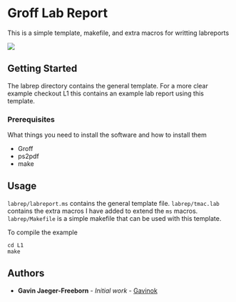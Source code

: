 # Groff Lab Report

This is a simple template, makefile, and extra macros for writting
labreports

<img src="https://i.imgur.com/aWTFNZd.png"/>

## Getting Started

The labrep directory contains the general template. For a more clear example checkout L1 this contains an example lab report using this template.

### Prerequisites

What things you need to install the software and how to install them

- Groff
- ps2pdf
- make

## Usage

`labrep/labreport.ms` contains the general template file. `labrep/tmac.lab` contains the extra macros I have added to extend the `ms` macros. `labrep/Makefile` is a simple makefile that can be used with this template.

To compile the example

```
cd L1
make
```

## Authors

* **Gavin Jaeger-Freeborn** - *Initial work* - [Gavinok](https://github.com/Gavinok)
